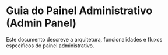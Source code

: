 # Guia do Painel Administrativo (Admin Panel)

Este documento descreve a arquitetura, funcionalidades e fluxos específicos do painel administrativo.
